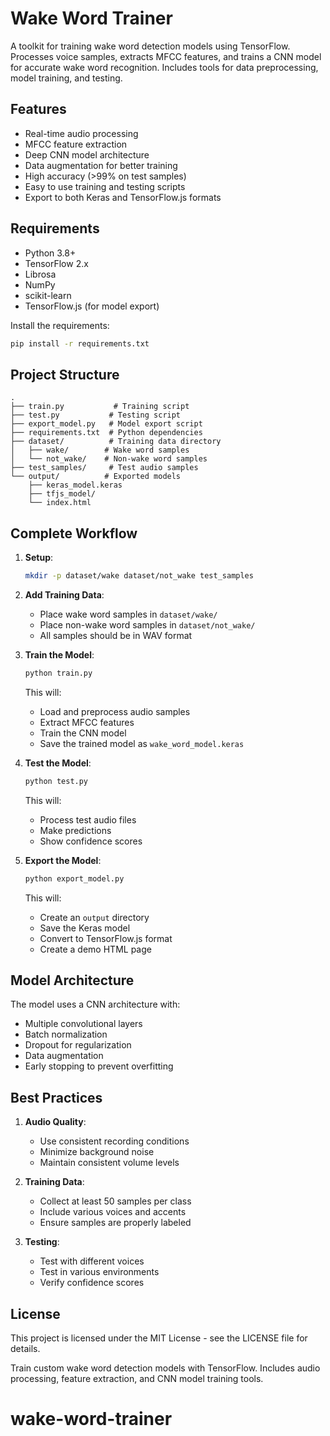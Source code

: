 # Wake Word Trainer

A toolkit for training wake word detection models using TensorFlow. Processes voice samples, extracts MFCC features, and trains a CNN model for accurate wake word recognition. Includes tools for data preprocessing, model training, and testing.

## Features

- Real-time audio processing
- MFCC feature extraction
- Deep CNN model architecture
- Data augmentation for better training
- High accuracy (>99% on test samples)
- Easy to use training and testing scripts
- Export to both Keras and TensorFlow.js formats

## Requirements

- Python 3.8+
- TensorFlow 2.x
- Librosa
- NumPy
- scikit-learn
- TensorFlow.js (for model export)

Install the requirements:

```bash
pip install -r requirements.txt
```

## Project Structure

```
.
├── train.py           # Training script
├── test.py           # Testing script
├── export_model.py   # Model export script
├── requirements.txt  # Python dependencies
├── dataset/          # Training data directory
│   ├── wake/        # Wake word samples
│   └── not_wake/    # Non-wake word samples
├── test_samples/     # Test audio samples
└── output/          # Exported models
    ├── keras_model.keras
    ├── tfjs_model/
    └── index.html
```

## Complete Workflow

1. **Setup**:

   ```bash
   mkdir -p dataset/wake dataset/not_wake test_samples
   ```

2. **Add Training Data**:

   - Place wake word samples in `dataset/wake/`
   - Place non-wake word samples in `dataset/not_wake/`
   - All samples should be in WAV format

3. **Train the Model**:

   ```bash
   python train.py
   ```

   This will:

   - Load and preprocess audio samples
   - Extract MFCC features
   - Train the CNN model
   - Save the trained model as `wake_word_model.keras`

4. **Test the Model**:

   ```bash
   python test.py
   ```

   This will:

   - Process test audio files
   - Make predictions
   - Show confidence scores

5. **Export the Model**:
   ```bash
   python export_model.py
   ```
   This will:
   - Create an `output` directory
   - Save the Keras model
   - Convert to TensorFlow.js format
   - Create a demo HTML page

## Model Architecture

The model uses a CNN architecture with:

- Multiple convolutional layers
- Batch normalization
- Dropout for regularization
- Data augmentation
- Early stopping to prevent overfitting

## Best Practices

1. **Audio Quality**:

   - Use consistent recording conditions
   - Minimize background noise
   - Maintain consistent volume levels

2. **Training Data**:

   - Collect at least 50 samples per class
   - Include various voices and accents
   - Ensure samples are properly labeled

3. **Testing**:
   - Test with different voices
   - Test in various environments
   - Verify confidence scores

## License

This project is licensed under the MIT License - see the LICENSE file for details.

Train custom wake word detection models with TensorFlow. Includes audio processing, feature extraction, and CNN model training tools.

# wake-word-trainer
